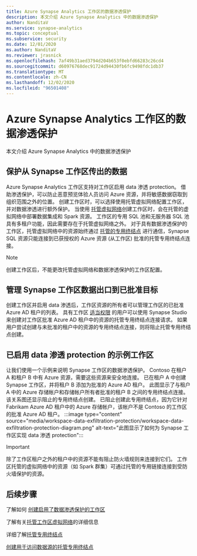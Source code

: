 ```yaml
---
title: Azure Synapse Analytics 工作区的数据渗透保护
description: 本文介绍 Azure Synapse Analytics 中的数据渗透保护
author: NanditaV
ms.service: synapse-analytics
ms.topic: conceptual
ms.subservice: security
ms.date: 12/01/2020
ms.author: NanditaV
ms.reviewer: jrasnick
ms.openlocfilehash: 7af49b31aed3794d204b653f0ebfd66283c26cd4
ms.sourcegitcommit: d60976768dec91724d94430fb6fc9498fdc1db37
ms.translationtype: MT
ms.contentlocale: zh-CN
ms.lasthandoff: 12/02/2020
ms.locfileid: "96501408"
---
```

# <a name="data-exfiltration-protection-for-azure-synapse-analytics-workspaces"></a>Azure Synapse Analytics 工作区的数据渗透保护
本文介绍 Azure Synapse Analytics 中的数据渗透保护

## <a name="securing-data-egress-from-synapse-workspaces"></a>保护从 Synapse 工作区传出的数据
Azure Synapse Analytics 工作区支持对工作区启用 data 渗透 protection。 借助渗透保护，可以防止恶意预览体验人员访问 Azure 资源，并将敏感数据窃取到组织范围之外的位置。 创建工作区时，可以选择使用托管虚拟网络配置工作区，并对数据渗透进行额外保护。 当使用 [托管虚拟网络](./synapse-workspace-managed-vnet.md)创建工作区时，会在托管的虚拟网络中部署数据集成和 Spark 资源。 工作区的专用 SQL 池和无服务器 SQL 池具有多租户功能，因此需要存在于托管虚拟网络之外。 对于具有数据渗透保护的工作区，托管虚拟网络中的资源始终通过 [托管的专用终结点](./synapse-workspace-managed-private-endpoints.md) 进行通信，Synapse SQL 资源只能连接到已获授权的 Azure 资源 (从工作区) 批准的托管专用终结点连接。 

>[!Note]
>创建工作区后，不能更改托管虚拟网络和数据渗透保护的工作区配置。

## <a name="managing-synapse-workspace-data-egress-to-approved-targets"></a>管理 Synapse 工作区数据出口到已批准目标
创建工作区并启用 data 渗透后，工作区资源的所有者可以管理工作区的已批准 Azure AD 租户的列表。 具有工作区 [适当权限](./access-control.md) 的用户可以使用 Synapse Studio 来创建对工作区批准 Azure AD 租户中的资源的托管专用终结点连接请求。 如果用户尝试创建与未批准的租户中的资源的专用终结点连接，则将阻止托管专用终结点创建。

## <a name="sample-workspace-with-data-exfiltration-protection-enabled"></a>已启用 data 渗透 protection 的示例工作区
让我们使用一个示例来说明 Synapse 工作区的数据渗透保护。 Contoso 在租户 A 和租户 B 中有 Azure 资源，需要这些资源来安全地连接。 已在租户 A 中创建 Synapse 工作区，并将租户 B 添加为批准的 Azure AD 租户。 此图显示了与租户 A 中的 Azure 存储帐户和存储帐户所有者批准的租户 B 之间的专用终结点连接。 该关系图还显示阻止的专用终结点创建。 已阻止创建此专用终结点，因为它针对 Fabrikam Azure AD 租户中的 Azure 存储帐户，该帐户不是 Contoso 的工作区的批准 Azure AD 租户。 
:::image type="content" source="media/workspace-data-exfiltration-protection/workspace-data-exfiltration-protection-diagram.png" alt-text="此图显示了如何为 Synapse 工作区实现 data 渗透 protection":::

>[!IMPORTANT]
>除了工作区租户之外的租户中的资源不能有阻止防火墙规则来连接到它们。 工作区托管的虚拟网络中的资源（如 Spark 群集）可通过托管的专用链接连接到受防火墙保护的资源。
## <a name="next-steps"></a>后续步骤

了解如何 [创建启用了数据渗透保护的工作区](./how-to-create-a-workspace-with-data-exfiltration-protection.md)

了解有关[托管工作区虚拟网络](./synapse-workspace-managed-vnet.md)的详细信息

详细了解[托管专用终结点](./synapse-workspace-managed-private-endpoints.md)

[创建用于访问数据源的托管专用终结点](./how-to-create-managed-private-endpoints.md)
